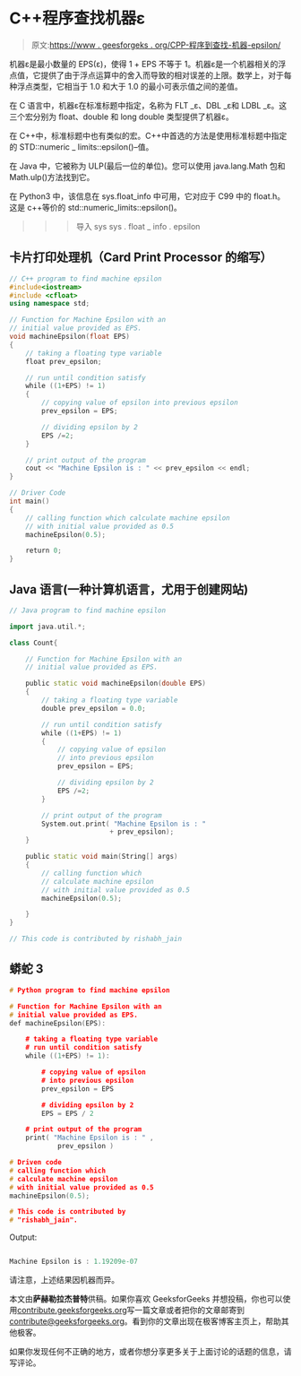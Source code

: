 # C++程序查找机器ε

> 原文:[https://www . geesforgeks . org/CPP-程序到查找-机器-epsilon/](https://www.geeksforgeeks.org/cpp-program-to-find-machine-epsilon/)

机器ε是最小数量的 EPS(ε)，使得 1 + EPS 不等于 1。机器ε是一个机器相关的浮点值，它提供了由于浮点运算中的舍入而导致的相对误差的上限。数学上，对于每种浮点类型，它相当于 1.0 和大于 1.0 的最小可表示值之间的差值。

在 C 语言中，机器ε在标准标题中指定，名称为 FLT _ε、DBL _ε和 LDBL _ε。这三个宏分别为 float、double 和 long double 类型提供了机器ε。

在 C++中，标准标题中也有类似的宏。C++中首选的方法是使用标准标题中指定的 STD::numeric _ limits::epsilon()–值。

在 Java 中，它被称为 ULP(最后一位的单位)。您可以使用 java.lang.Math 包和 Math.ulp()方法找到它。

在 Python3 中，该信息在 sys.float_info 中可用，它对应于 C99 中的 float.h。
这是 c++等价的 std::numeric_limits::epsilon()。
> > >导入 sys
>>>sys . float _ info . epsilon

## 卡片打印处理机（Card Print Processor 的缩写）

```cpp
// C++ program to find machine epsilon
#include<iostream>
#include <cfloat>
using namespace std;

// Function for Machine Epsilon with an
// initial value provided as EPS.
void machineEpsilon(float EPS)
{
    // taking a floating type variable
    float prev_epsilon;

    // run until condition satisfy
    while ((1+EPS) != 1)
    {
        // copying value of epsilon into previous epsilon
        prev_epsilon = EPS;

        // dividing epsilon by 2
        EPS /=2;
    }

    // print output of the program
    cout << "Machine Epsilon is : " << prev_epsilon << endl;
}

// Driver Code
int main()
{
    // calling function which calculate machine epsilon
    // with initial value provided as 0.5
    machineEpsilon(0.5);

    return 0;
}
```

## Java 语言(一种计算机语言，尤用于创建网站)

```cpp
// Java program to find machine epsilon

import java.util.*;

class Count{

    // Function for Machine Epsilon with an
    // initial value provided as EPS.

    public static void machineEpsilon(double EPS)
    {
        // taking a floating type variable
        double prev_epsilon = 0.0;

        // run until condition satisfy
        while ((1+EPS) != 1)
        {
            // copying value of epsilon
            // into previous epsilon
            prev_epsilon = EPS;

            // dividing epsilon by 2
            EPS /=2;
        }

        // print output of the program
        System.out.print( "Machine Epsilon is : "
                         + prev_epsilon);
    }   

    public static void main(String[] args)
    {
        // calling function which
        // calculate machine epsilon
        // with initial value provided as 0.5
        machineEpsilon(0.5);

    }
}

// This code is contributed by rishabh_jain
```

## 蟒蛇 3

```cpp
# Python program to find machine epsilon

# Function for Machine Epsilon with an
# initial value provided as EPS.
def machineEpsilon(EPS):

    # taking a floating type variable
    # run until condition satisfy
    while ((1+EPS) != 1):

        # copying value of epsilon
        # into previous epsilon
        prev_epsilon = EPS

        # dividing epsilon by 2
        EPS = EPS / 2

    # print output of the program
    print( "Machine Epsilon is : " ,
            prev_epsilon )

# Driven code
# calling function which
# calculate machine epsilon
# with initial value provided as 0.5
machineEpsilon(0.5);

# This code is contributed by
# "rishabh_jain".
```

Output:

```cpp

Machine Epsilon is : 1.19209e-07

```

请注意，上述结果因机器而异。

本文由**萨赫勒拉杰普特**供稿。如果你喜欢 GeeksforGeeks 并想投稿，你也可以使用[contribute.geeksforgeeks.org](http://www.contribute.geeksforgeeks.org)写一篇文章或者把你的文章邮寄到 contribute@geeksforgeeks.org。看到你的文章出现在极客博客主页上，帮助其他极客。

如果你发现任何不正确的地方，或者你想分享更多关于上面讨论的话题的信息，请写评论。